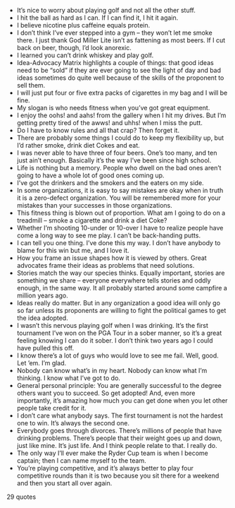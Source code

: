  - It’s nice to worry about playing golf and not all the other stuff.
 - I hit the ball as hard as I can. If I can find it, I hit it again.
 - I believe nicotine plus caffeine equals protein.
 - I don’t think I’ve ever stepped into a gym – they won’t let me smoke there. I just thank God Miller Lite isn’t as fattening as most beers. If I cut back on beer, though, I’d look anorexic.
 - I learned you can’t drink whiskey and play golf.
 - Idea-Advocacy Matrix highlights a couple of things: that good ideas need to be “sold” if they are ever going to see the light of day and bad ideas sometimes do quite well because of the skills of the proponent to sell them.
 - I will just put four or five extra packs of cigarettes in my bag and I will be fine.
 - My slogan is who needs fitness when you’ve got great equipment.
 - I enjoy the oohs! and aahs! from the gallery when I hit my drives. But I’m getting pretty tired of the awws! and uhhs! when I miss the putt.
 - Do I have to know rules and all that crap? Then forget it.
 - There are probably some things I could do to keep my flexibility up, but I’d rather smoke, drink diet Cokes and eat.
 - I was never able to have three of four beers. One’s too many, and ten just ain’t enough. Basically it’s the way I’ve been since high school.
 - Life is nothing but a memory. People who dwell on the bad ones aren’t going to have a whole lot of good ones coming up.
 - I’ve got the drinkers and the smokers and the eaters on my side.
 - In some organizations, it is easy to say mistakes are okay when in truth it is a zero-defect organization. You will be remembered more for your mistakes than your successes in those organizations.
 - This fitness thing is blown out of proportion. What am I going to do on a treadmill – smoke a cigarette and drink a diet Coke?
 - Whether I’m shooting 10-under or 10-over I have to realize people have come a long way to see me play. I can’t be back-handing putts.
 - I can tell you one thing. I’ve done this my way. I don’t have anybody to blame for this win but me, and I love it.
 - How you frame an issue shapes how it is viewed by others. Great advocates frame their ideas as problems that need solutions.
 - Stories match the way our species thinks. Equally important, stories are something we share – everyone everywhere tells stories and oddly enough, in the same way. It all probably started around some campfire a million years ago.
 - Ideas really do matter. But in any organization a good idea will only go so far unless its proponents are willing to fight the political games to get the idea adopted.
 - I wasn’t this nervous playing golf when I was drinking. It’s the first tournament I’ve won on the PGA Tour in a sober manner, so it’s a great feeling knowing I can do it sober. I don’t think two years ago I could have pulled this off.
 - I know there’s a lot of guys who would love to see me fail. Well, good. Let ’em. I’m glad.
 - Nobody can know what’s in my heart. Nobody can know what I’m thinking. I know what I’ve got to do.
 - General personal principle: You are generally successful to the degree others want you to succeed. So get adopted! And, even more importantly, it’s amazing how much you can get done when you let other people take credit for it.
 - I don’t care what anybody says. The first tournament is not the hardest one to win. It’s always the second one.
 - Everybody goes through divorces. There’s millions of people that have drinking problems. There’s people that their weight goes up and down, just like mine. It’s just life. And I think people relate to that. I really do.
 - The only way I’ll ever make the Ryder Cup team is when I become captain; then I can name myself to the team.
 - You’re playing competitive, and it’s always better to play four competitive rounds than it is two because you sit there for a weekend and then you start all over again.

29 quotes